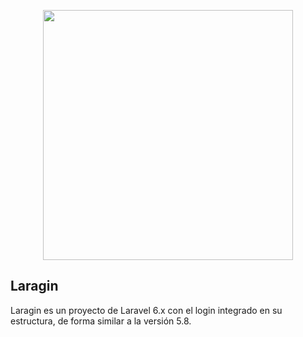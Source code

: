 <p align="center"><img src="https://res.cloudinary.com/dtfbvvkyp/image/upload/v1566331377/laravel-logolockup-cmyk-red.svg" width="400"></p>


## Laragin

Laragin es un proyecto de Laravel 6.x con el login integrado en su estructura, de forma similar a la versión 5.8.
